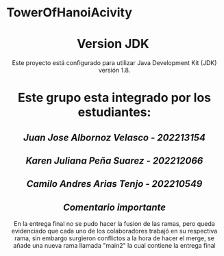 # TowerOfHanoiAcivity
<h1 align="center"> Version JDK </h1>
<p align="center"> Este proyecto está configurado para utilizar Java Development Kit (JDK) versión 1.8. </p>
<h1 align="center"> Este grupo esta integrado por los estudiantes:</h1>
<h2 align="center"> <em>Juan Jose Albornoz Velasco - 202213154</em></h2>
<h2 align="center"> <em>Karen Juliana Peña Suarez - 202212066</em></h2>
<h2 align="center"> <em>Camilo Andres Arias Tenjo - 202210549</em> </h2>
<h2 align="center"> <em>Comentario importante</em> </h2>
<p align="center"> En la entrega final no se pudo hacer la fusion de las ramas, pero queda evidenciado que cada uno de los colaboradores trabajó en su respectiva rama, sin embargo surgieron conflictos a la hora de hacer el merge, se añade una nueva rama llamada "main2" la cual contiene la entrega final </p>

